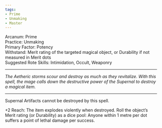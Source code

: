 ```yaml
---
tags:
- Prime
- Unmaking
- Master
---
```


Arcanum: Prime\
Practice: Unmaking\
Primary Factor: Potency\
Withstand: Merit rating of the targeted magical object, or Durability if not measured in Merit dots\
Suggested Rote Skills: Intimidation, Occult, Weaponry

---

_The Aetheric storms scour and destroy as much as they revitalize. With this spell, the mage calls down the destructive power of the Supernal to destroy a magical item._

---

Supernal Artifacts cannot be destroyed by this spell.

+2 Reach: The item explodes violently when destroyed. Roll the object’s Merit rating (or Durability) as a dice pool: Anyone within 1 metre per dot suffers a point of lethal damage per success.